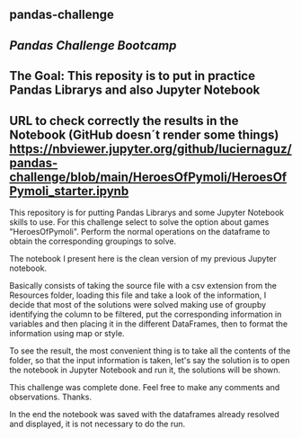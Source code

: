 ## pandas-challenge
_Pandas Challenge Bootcamp_
----------------------------------------------------------------------------------
The Goal: This reposity is to put in practice Pandas Librarys and also Jupyter Notebook
----------------------------------------------------------------------------------
URL to check correctly the results in the Notebook (GitHub doesn´t render some things)
https://nbviewer.jupyter.org/github/luciernaguz/pandas-challenge/blob/main/HeroesOfPymoli/HeroesOfPymoli_starter.ipynb
------------------------------------------------------------------------------------
This repository is for putting Pandas Librarys and some Jupyter Notebook skills to use.
For this challenge select to solve the option about games "HeroesOfPymoli".
Perform the normal operations on the dataframe to obtain the corresponding groupings to solve.

The notebook I present here is the clean version of my previous Jupyter notebook.

Basically consists of taking the source file with a csv extension from the Resources folder, loading this file and take a look of the information, I decide that most of the solutions were solved making use of groupby identifying the column to be filtered, put the corresponding information in variables and then placing it in the different DataFrames, then to format the information using map or style.

To see the result, the most convenient thing is to take all the contents of the folder, so that the input information is taken, let's say the solution is to open the notebook in Jupyter Notebook and run it, the solutions will be shown.

This challenge was complete done. Feel free to make any comments and observations. Thanks.

In the end the notebook was saved with the dataframes already resolved and displayed, it is not necessary to do the run.

